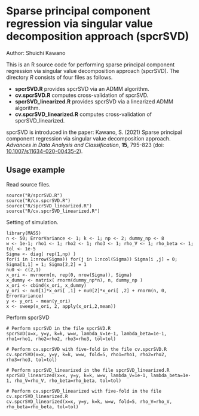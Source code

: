# Sparse principal component regression via singular value decomposition approach (spcrSVD)
Author: Shuichi Kawano

This is an R source code for performing sparse principal component regression via singular value decomposition approach (spcrSVD). The directory *R* consists of four files as follows. 
- **spcrSVD.R** provides spcrSVD via an ADMM algorithm. 
- **cv.spcrSVD.R** computes cross-validation of spcrSVD. 
- **spcrSVD_linearized.R** provides spcrSVD via a linearized ADMM algorithm. 
- **cv.spcrSVD_linearized.R** computes cross-validation of spcrSVD_linearized. 

spcrSVD is introduced in the paper:
Kawano, S. (2021) Sparse principal component regression via singular value decomposition approach. *Advances in Data Analysis and Classification*, **15**, 795-823 (doi:[ 10.1007/s11634-020-00435-2](https://doi.org/10.1007/s11634-020-00435-2)).

## Usage example
Read source files.
```
source("R/spcrSVD.R")
source("R/cv.spcrSVD.R")
source("R/spcrSVD_linearized.R")
source("R/cv.spcrSVD_linearized.R")
```

Setting of simulation.
```
library(MASS)
n <- 50; ErrorVariance <- 1; k <- 1; np <- 2; dummy_np <- 8
w <- 1e-1; rho1 <- 1; rho2 <- 1; rho3 <- 1; rho_V <- 1; rho_beta <- 1; tol <- 1e-5
Sigma <- diag( rep(1,np) )
for(i in 1:nrow(Sigma)) for(j in 1:ncol(Sigma)) Sigma[i ,j] = 0; Sigma[1,1] = 1; Sigma[2,2] = 1
nu0 <- c(2,1)
x_ori <- mvrnorm(n, rep(0, nrow(Sigma)), Sigma)
x_dummy <- matrix( rnorm(dummy_np*n), n, dummy_np )
x_ori <- cbind(x_ori, x_dummy)
y_ori <- nu0[1]*x_ori[ ,1] + nu0[2]*x_ori[ ,2] + rnorm(n, 0, ErrorVariance)
y <- y_ori - mean(y_ori)
x <- sweep(x_ori, 2, apply(x_ori,2,mean))
```

Perform spcrSVD
```
# Perform spcrSVD in the file spcrSVD.R
spcrSVD(x=x, y=y, k=k, w=w, lambda_V=1e-1, lambda_beta=1e-1, rho1=rho1, rho2=rho2, rho3=rho3, tol=tol)

# Perform cv.spcrSVD with five-fold in the file cv.spcrSVD.R
cv.spcrSVD(x=x, y=y, k=k, w=w, fold=5, rho1=rho1, rho2=rho2, rho3=rho3, tol=tol)

# Perform spcrSVD_linearized in the file spcrSVD_linearized.R
spcrSVD_linearized(x=x, y=y, k=k, w=w, lambda_V=1e-1, lambda_beta=1e-1, rho_V=rho_V, rho_beta=rho_beta, tol=tol)

# Perform cv.spcrSVD_linearized with five-fold in the file cv.spcrSVD_linearized.R
cv.spcrSVD_linearized(x=x, y=y, k=k, w=w, fold=5, rho_V=rho_V, rho_beta=rho_beta, tol=tol)
```
